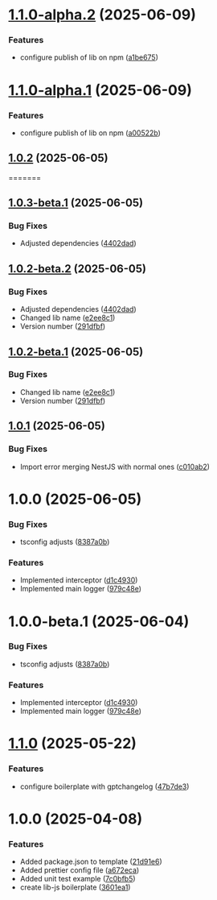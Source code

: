 
# [1.1.0-alpha.2](https://github.com/LerianStudio/lib-logs/compare/v1.1.0-alpha.1...v1.1.0-alpha.2) (2025-06-09)


### Features

* configure publish of lib on npm ([a1be675](https://github.com/LerianStudio/lib-logs/commit/a1be675da525dde1976bcdb8c035be2760be7e1b))

# [1.1.0-alpha.1](https://github.com/LerianStudio/lib-logs/compare/v1.0.2...v1.1.0-alpha.1) (2025-06-09)


### Features

* configure publish of lib on npm ([a00522b](https://github.com/LerianStudio/lib-logs/commit/a00522b4ad72c4e2b1c339bfa8a4ffe17edcf343))

## [1.0.2](https://github.com/LerianStudio/lib-logs/compare/v1.0.1...v1.0.2) (2025-06-05)
=======
## [1.0.3-beta.1](https://github.com/LerianStudio/lib-logs/compare/v1.0.2...v1.0.3-beta.1) (2025-06-05)


### Bug Fixes

* Adjusted dependencies ([4402dad](https://github.com/LerianStudio/lib-logs/commit/4402dad09a202c7501019fc9be5f0a9f6b92f988))

## [1.0.2-beta.2](https://github.com/LerianStudio/lib-logs/compare/v1.0.2-beta.1...v1.0.2-beta.2) (2025-06-05)


### Bug Fixes

* Adjusted dependencies ([4402dad](https://github.com/LerianStudio/lib-logs/commit/4402dad09a202c7501019fc9be5f0a9f6b92f988))
* Changed lib name ([e2ee8c1](https://github.com/LerianStudio/lib-logs/commit/e2ee8c179e2e52c4cdf85c3f1c61cef99c098d11))
* Version number ([291dfbf](https://github.com/LerianStudio/lib-logs/commit/291dfbf4e6e84d02e9c423b4e7d9a4344b321018))

## [1.0.2-beta.1](https://github.com/LerianStudio/lib-logs/compare/v1.0.1...v1.0.2-beta.1) (2025-06-05)


### Bug Fixes

* Changed lib name ([e2ee8c1](https://github.com/LerianStudio/lib-logs/commit/e2ee8c179e2e52c4cdf85c3f1c61cef99c098d11))
* Version number ([291dfbf](https://github.com/LerianStudio/lib-logs/commit/291dfbf4e6e84d02e9c423b4e7d9a4344b321018))

## [1.0.1](https://github.com/LerianStudio/lib-logs/compare/v1.0.0...v1.0.1) (2025-06-05)


### Bug Fixes

* Import error merging NestJS with normal ones ([c010ab2](https://github.com/LerianStudio/lib-logs/commit/c010ab28cfca08199da07dfc1eb9d7f3abf1d578))

# 1.0.0 (2025-06-05)


### Bug Fixes

* tsconfig adjusts ([8387a0b](https://github.com/LerianStudio/lib-logs/commit/8387a0bf2c5d498783b99ac5d733559d8fe8406e))


### Features

* Implemented interceptor ([d1c4930](https://github.com/LerianStudio/lib-logs/commit/d1c4930e49e77385574fcf20f33d2735c007e8e5))
* Implemented main logger ([979c48e](https://github.com/LerianStudio/lib-logs/commit/979c48e517cc7cfb00a98861a2536b45e5d3cc3c))

# 1.0.0-beta.1 (2025-06-04)


### Bug Fixes

* tsconfig adjusts ([8387a0b](https://github.com/LerianStudio/lib-logs/commit/8387a0bf2c5d498783b99ac5d733559d8fe8406e))


### Features

* Implemented interceptor ([d1c4930](https://github.com/LerianStudio/lib-logs/commit/d1c4930e49e77385574fcf20f33d2735c007e8e5))
* Implemented main logger ([979c48e](https://github.com/LerianStudio/lib-logs/commit/979c48e517cc7cfb00a98861a2536b45e5d3cc3c))

# [1.1.0](https://github.com/LerianStudio/lib-js-boilerplate/compare/v1.0.0...v1.1.0) (2025-05-22)


### Features

* configure boilerplate with gptchangelog ([47b7de3](https://github.com/LerianStudio/lib-js-boilerplate/commit/47b7de3140cc1eed2444360582f0b9b968a2299a))

# 1.0.0 (2025-04-08)


### Features

* Added package.json to template ([21d91e6](https://github.com/LerianStudio/lib-js-boilerplate/commit/21d91e601929a7b998f772d2a5c10b052d113acc))
* Added prettier config file ([a672eca](https://github.com/LerianStudio/lib-js-boilerplate/commit/a672eca73b6b10125c26cc3cf084c7249f758930))
* Added unit test example ([7c0bfb5](https://github.com/LerianStudio/lib-js-boilerplate/commit/7c0bfb524b929e6af58da9d4fa03ed08ceb201c8))
* create lib-js boilerplate ([3601ea1](https://github.com/LerianStudio/lib-js-boilerplate/commit/3601ea1944a8a3542c29c31e8f3aaa32094b6173))
